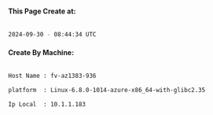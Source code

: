 
   
#### This Page Create at:

```bash

2024-09-30 - 08:44:34 UTC

```

#### Create By Machine:

```bash

Host Name : fv-az1383-936

platform  : Linux-6.8.0-1014-azure-x86_64-with-glibc2.35

Ip Local  : 10.1.1.183

```

